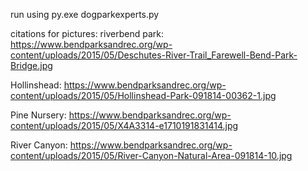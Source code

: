 run using
py.exe dogparkexperts.py

citations for pictures:
riverbend park:
https://www.bendparksandrec.org/wp-content/uploads/2015/05/Deschutes-River-Trail_Farewell-Bend-Park-Bridge.jpg

Hollinshead:
https://www.bendparksandrec.org/wp-content/uploads/2015/05/Hollinshead-Park-091814-00362-1.jpg 

Pine Nursery:
https://www.bendparksandrec.org/wp-content/uploads/2015/05/X4A3314-e1710191831414.jpg 

River Canyon:
https://www.bendparksandrec.org/wp-content/uploads/2015/05/River-Canyon-Natural-Area-091814-10.jpg